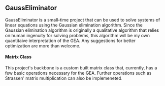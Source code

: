 ## GaussEliminator
GaussEliminator is a small-time project that can be used to solve systems of linear equations using the Gaussian elimination algorithm. Since the Gaussian elimination algorithm is originally a qualitative algorithm that relies on human ingenuity for solving problems, this algorithm will be my own quantitaive interpretation of the GEA. Any suggestions for better optimization are more than welcome.
#### Matrix Class
This project's backbone is a custom built matrix class that, currently, has a few basic operations necessary for the GEA. Further operations such as Strassen' matrix multiplication can also be implemeneted.